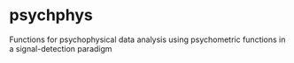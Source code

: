 # psychphys
Functions for psychophysical data analysis using psychometric functions in a signal-detection paradigm
